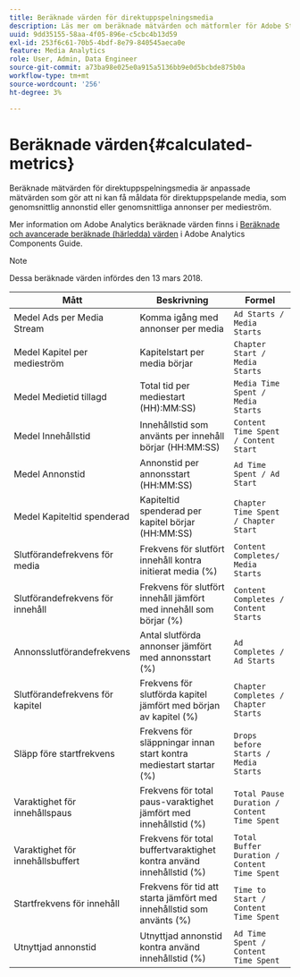 ```yaml
---
title: Beräknade värden för direktuppspelningsmedia
description: Läs mer om beräknade mätvärden och mätformler för Adobe Streaming Media.
uuid: 9dd35155-58aa-4f05-896e-c5cbc4b13d59
exl-id: 253f6c61-70b5-4bdf-8e79-840545aeca0e
feature: Media Analytics
role: User, Admin, Data Engineer
source-git-commit: a73ba98e025e0a915a5136bb9e0d5bcbde875b0a
workflow-type: tm+mt
source-wordcount: '256'
ht-degree: 3%

---
```


# Beräknade värden{#calculated-metrics}

Beräknade mätvärden för direktuppspelningsmedia är anpassade mätvärden som gör att ni kan få måldata för direktuppspelande media, som genomsnittlig annonstid eller genomsnittliga annonser per medieström.

Mer information om Adobe Analytics beräknade värden finns i [Beräknade och avancerade beräknade (härledda) värden](https://experienceleague.adobe.com/docs/analytics/components/calculated-metrics/cm-overview.html?lang=en) i Adobe Analytics Components Guide.

>[!NOTE]
>
>Dessa beräknade värden infördes den 13 mars 2018.

| Mått | Beskrivning | Formel |
|---|---|---|
| Medel Ads per Media Stream | Komma igång med annonser per media | `Ad Starts / Media Starts` |
| Medel Kapitel per medieström | Kapitelstart per media börjar | `Chapter Start / Media Starts` |
| Medel Medietid tillagd | Total tid per mediestart (HH):MM:SS) | `Media Time Spent / Media Starts` |
| Medel Innehållstid | Innehållstid som använts per innehåll börjar (HH:MM:SS) | `Content Time Spent / Content Start` |
| Medel Annonstid | Annonstid per annonsstart (HH:MM:SS) | `Ad Time Spent / Ad Start` |
| Medel Kapiteltid spenderad | Kapiteltid spenderad per kapitel börjar (HH:MM:SS) | `Chapter Time Spent / Chapter Start` |
| Slutförandefrekvens för media | Frekvens för slutfört innehåll kontra initierat media (%) | `Content Completes/ Media Starts` |
| Slutförandefrekvens för innehåll | Frekvens för slutfört innehåll jämfört med innehåll som börjar (%) | `Content Completes / Content Starts` |
| Annonsslutförandefrekvens | Antal slutförda annonser jämfört med annonsstart (%) | `Ad Completes / Ad Starts` |
| Slutförandefrekvens för kapitel | Frekvens för slutförda kapitel jämfört med början av kapitel (%) | `Chapter Completes / Chapter Starts` |
| Släpp före startfrekvens | Frekvens för släppningar innan start kontra mediestart startar (%) | `Drops before Starts / Media Starts` |
| Varaktighet för innehållspaus | Frekvens för total paus-varaktighet jämfört med innehållstid (%) | `Total Pause Duration / Content Time Spent` |
| Varaktighet för innehållsbuffert | Frekvens för total buffertvaraktighet kontra använd innehållstid (%) | `Total Buffer Duration / Content Time Spent` |
| Startfrekvens för innehåll | Frekvens för tid att starta jämfört med innehållstid som använts (%) | `Time to Start / Content Time Spent` |
| Utnyttjad annonstid | Utnyttjad annonstid kontra använd innehållstid (%) | `Ad Time Spent / Content Time Spent` |
